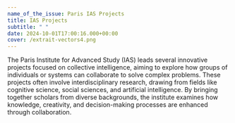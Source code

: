 ```yaml
---
name_of_the_issue: Paris IAS Projects
title: IAS Projects
subtitle: " "
date: 2024-10-01T17:00:16.000+00:00
cover: /extrait-vectors4.png
---
```

The Paris Institute for Advanced Study (IAS) leads several innovative projects focused on collective intelligence, aiming to explore how groups of individuals or systems can collaborate to solve complex problems. These projects often involve interdisciplinary research, drawing from fields like cognitive science, social sciences, and artificial intelligence. By bringing together scholars from diverse backgrounds, the institute examines how knowledge, creativity, and decision-making processes are enhanced through collaboration. 